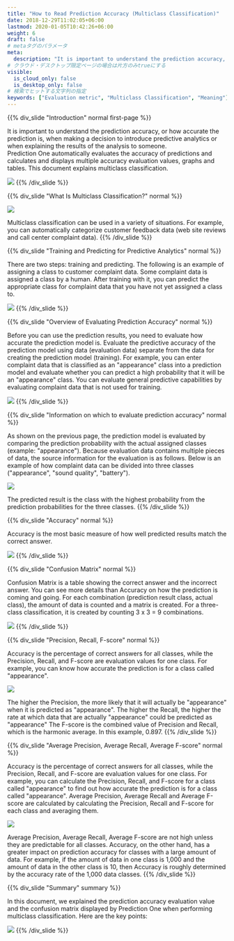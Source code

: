 ```yaml
---
title: "How to Read Prediction Accuracy (Multiclass Classification)"
date: 2018-12-29T11:02:05+06:00
lastmod: 2020-01-05T10:42:26+06:00
weight: 6
draft: false
# metaタグのパラメータ
meta:
  description: "It is important to understand the prediction accuracy, or how accurate the prediction is, when making a decision to introduce predictive analytics or when explaining the results of the analysis to someone. This page describes the metrics that Prediction One uses to perform multiclass classification (divide data into multiple categories)."
# クラウド・デスクトップ限定ページの場合は片方のみtrueにする
visible:
  is_cloud_only: false
  is_desktop_only: false
# 検索でヒットする文字列の指定
keywords: ["Evaluation metric", "Multiclass Classification", "Meaning"]
---
```


{{% div_slide "Introduction" normal first-page %}}

It is important to understand the prediction accuracy, or how accurate the prediction is, when making a decision to introduce predictive analytics or when explaining the results of the analysis to someone.<br/>
Prediction One automatically evaluates the accuracy of predictions and calculates and displays multiple accuracy evaluation values, graphs and tables. This document explains multiclass classification.<br/>

![](img_en/t_slide2.png)
{{% /div_slide %}}

{{% div_slide "What Is Multiclass Classification?" normal %}}

![](img_en/t_slide3.png)

Multiclass classification can be used in a variety of situations. For example, you can automatically categorize customer feedback data (web site reviews and call center complaint data).
{{% /div_slide %}}

{{% div_slide "Training and Predicting for Predictive Analytics" normal %}}

There are two steps: training and predicting. The following is an example of assigning a class to customer complaint data.
Some complaint data is assigned a class by a human.
After training with it, you can predict the appropriate class for complaint data that you have not yet assigned a class to. <br/>

![](img_en/t_slide4.png)
{{% /div_slide %}}

{{% div_slide "Overview of Evaluating Prediction Accuracy" normal %}}

Before you can use the prediction results, you need to evaluate how accurate the prediction model is.
Evaluate the predictive accuracy of the prediction model using data (evaluation data) separate from the data for creating the prediction model (training).
For example, you can enter complaint data that is classified as an "appearance" class into a prediction model and evaluate whether you can predict a high probability that it will be an "appearance" class.
You can evaluate general predictive capabilities by evaluating complaint data that is not used for training.

![](img_en/t_slide5.png)
{{% /div_slide %}}

{{% div_slide "Information on which to evaluate prediction accuracy" normal %}}

As shown on the previous page, the prediction model is evaluated by comparing the prediction probability with the actual assigned classes (example: "appearance").
Because evaluation data contains multiple pieces of data, the source information for the evaluation is as follows.
Below is an example of how complaint data can be divided into three classes ("appearance", "sound quality", "battery").

![](img_en/t_slide6.png)

The predicted result is the class with the highest probability from the prediction probabilities for the three classes.
{{% /div_slide %}}

{{% div_slide "Accuracy" normal %}}

Accuracy is the most basic measure of how well predicted results match the correct answer.

![](img_en/t_slide7.png)
{{% /div_slide %}}

{{% div_slide "Confusion Matrix" normal %}}

Confusion Matrix is a table showing the correct answer and the incorrect answer. You can see more details than Accuracy on how the prediction is coming and going. For each combination (prediction result class, actual class), the amount of data is counted and a matrix is created. For a three-class classification, it is created by counting 3 x 3 = 9 combinations.

![](img_en/t_slide8.png)
{{% /div_slide %}}

{{% div_slide "Precision, Recall, F-score" normal %}}

Accuracy is the percentage of correct answers for all classes, while the Precision, Recall, and F-score are evaluation values for one class. For example, you can know how accurate the prediction is for a class called "appearance".

![](img_en/t_slide9.png)

The higher the Precision, the more likely that it will actually be "appearance" when it is predicted as "appearance".
The higher the Recall, the higher the rate at which data that are actually "appearance" could be predicted as "appearance"
The F-score is the combined value of Precision and Recall, which is the harmonic average. In this example, 0.897.
{{% /div_slide %}}

{{% div_slide "Average Precision, Average Recall, Average F-score" normal %}}

Accuracy is the percentage of correct answers for all classes, while the Precision, Recall, and F-score are evaluation values for one class.
For example, you can calculate the Precision, Recall, and F-score for a class called "appearance" to find out how accurate the prediction is for a class called "appearance".
Average Precision, Average Recall and Average F-score are calculated by calculating the Precision, Recall and F-score for each class and averaging them.

![](img_en/t_slide10.png)

Average Precision, Average Recall, Average F-score are not high unless they are predictable for all classes. Accuracy, on the other hand, has a greater impact on prediction accuracy for classes with a large amount of data. For example, if the amount of data in one class is 1,000 and the amount of data in the other class is 10, then Accuracy is roughly determined by the accuracy rate of the 1,000 data classes.
{{% /div_slide %}}

{{% div_slide "Summary" summary %}}

In this document, we explained the prediction accuracy evaluation value and the confusion matrix displayed by Prediction One when performing multiclass classification. Here are the key points:

![](img_en/t_slide11.png)
{{% /div_slide %}}
